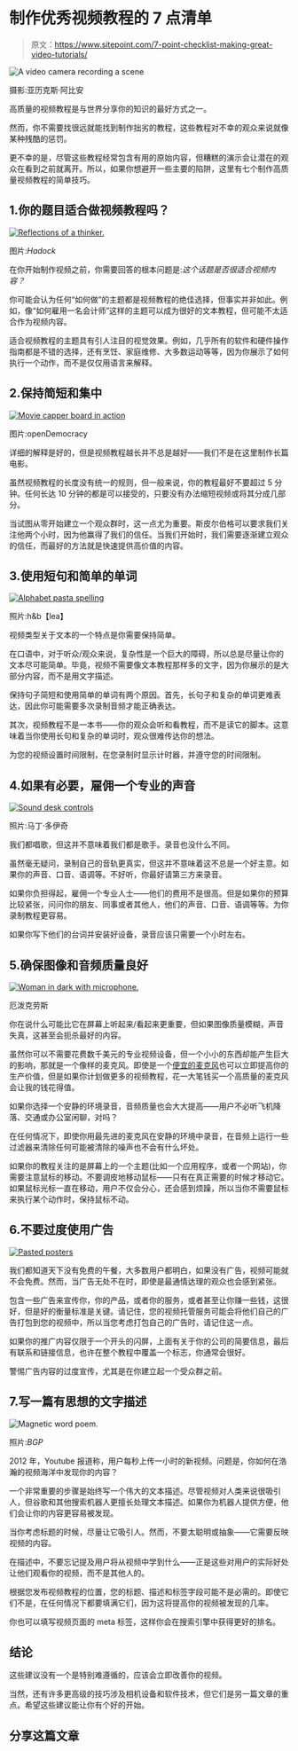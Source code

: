 # 制作优秀视频教程的 7 点清单

> 原文：<https://www.sitepoint.com/7-point-checklist-making-great-video-tutorials/>

![A video camera recording a scene](img/5ac48c514e6944944f4144c3fb0035ca.png)

摄影:亚历克斯·阿比安

高质量的视频教程是与世界分享你的知识的最好方式之一。

然而，你不需要找很远就能找到制作拙劣的教程，这些教程对不幸的观众来说就像某种残酷的惩罚。

更不幸的是，尽管这些教程经常包含有用的原始内容，但糟糕的演示会让潜在的观众在看到之前就离开。所以，如果你想避开一些主要的陷阱，这里有七个制作高质量视频教程的简单技巧。

## 1.你的题目适合做视频教程吗？

[![Reflections of a thinker.](img/0775bda3f4fd5510f4e26f88a5021942.png)](https://www.flickr.com/photos/hadock/9377824124/)

图片:_Hadock_

在你开始制作视频之前，你需要回答的根本问题是:*这个话题是否很适合视频内容？*

你可能会认为任何“如何做”的主题都是视频教程的绝佳选择，但事实并非如此。例如，像“如何雇用一名会计师”这样的主题可以成为很好的文本教程，但可能不太适合作为视频内容。

适合视频教程的主题具有引人注目的视觉效果。例如，几乎所有的软件和硬件操作指南都是不错的选择，还有烹饪、家庭维修、大多数运动等等，因为你展示了如何执行一个动作，而不是仅仅用语言来解释。

## 2.保持简短和集中

[![Movie capper board in action](img/608bd89853a623012c6f1bd060c51ffb.png)](https://www.flickr.com/photos/opendemocracy/786810319/)

图片:openDemocracy

详细的解释是好的，但是视频教程越长并不总是越好——我们不是在这里制作长篇电影。

虽然视频教程的长度没有统一的规则，但一般来说，你的教程最好不要超过 5 分钟。任何长达 10 分钟的都是可以接受的，只要没有办法缩短视频或将其分成几部分。

当试图从零开始建立一个观众群时，这一点尤为重要。斯皮尔伯格可以要求我们关注他两个小时，因为他赢得了我们的信任。当我们开始时，我们需要逐渐建立观众的信任，而最好的方法就是快速提供高价值的内容。

## 3.使用短句和简单的单词

[![Alphabet pasta spelling ](img/43dbc0602a4067b6e51965dde7a7b628.png)](https://www.flickr.com/photos/house-n-baby/3049966740/)

照片:h&b【lea】

视频类型关于文本的一个特点是你需要保持简单。

在口语中，对于听众/观众来说，复杂性是一个巨大的障碍，所以总是尽量让你的文本尽可能简单。毕竟，视频不需要像文本教程那样多的文字，因为你展示的是大部分内容，而不是用文字描述。

保持句子简短和使用简单的单词有两个原因。首先，长句子和复杂的单词更难表达，因此你可能需要多次录制音频才能正确表达。

其次，视频教程不是一本书——你的观众会听和看教程，而不是读它的脚本。这意味着当你使用长句和复杂的单词时，观众很难传达你的想法。

为您的视频设置时间限制，在您录制时显示计时器，并遵守您的时间限制。

## 4.如果有必要，雇佣一个专业的声音

[![Sound desk controls](img/197afa9a7915ea374f0bc0871c458a0a.png)](https://www.flickr.com/photos/teflon/817346317/)

照片:马丁·多伊奇

我们都唱歌，但这并不意味着我们都是歌手。录音也没什么不同。

虽然毫无疑问，录制自己的音轨更真实，但这并不意味着这不总是一个好主意。如果你的声音、口音、语调等。不好听，你最好请第三方来录音。

如果你负担得起，雇佣一个专业人士——他们的费用不是很高。但是如果你的预算比较紧张，问问你的朋友、同事或者其他人，他们的声音、口音、语调等等。为你录制教程更容易。

如果你写下他们的台词并安装好设备，录音应该只需要一个小时左右。

## 5.确保图像和音频质量良好

[![Woman in dark with microphone.](img/0d2ead0e39ea8220097540c119e5cf19.png)](https://www.flickr.com/photos/arkiss/2642254709/)

厄泼克劳斯

你在说什么可能比它在屏幕上听起来/看起来更重要，但如果图像质量模糊，声音失真，这甚至会扼杀最好的内容。

虽然你可以不需要花费数千美元的专业视频设备，但一个小小的东西却能产生巨大的影响，那就是一个像样的麦克风。即使是一个[便宜的麦克风](http://www.amazon.com/Audio-Technica-AT2005USB-Cardioid-Microphone/dp/B007JX8O0Y "Amazon: Audio-Technica AT2005US")也可以立即提高你的生产价值，但是如果你计划做更多的视频教程，花一大笔钱买一个高质量的麦克风会让我的钱花得值。

如果你选择一个安静的环境录音，音频质量也会大大提高——用户不必听飞机降落、交通或办公室闲聊，对吗？

在任何情况下，即使你用最先进的麦克风在安静的环境中录音，在音频上运行一些过滤器来清除任何可能被清除的噪声也不会有什么坏处。

如果你的教程关注的是屏幕上的一个主题(比如一个应用程序，或者一个网站)，你需要注意鼠标的移动。不要调皮地移动鼠标——只有在真正需要的时候才移动它。如果鼠标光标一直在移动，用户不仅会分心，还会感到烦躁，所以当你不需要鼠标来执行某个动作时，保持鼠标不动。

## 6.不要过度使用广告

[![Pasted posters](img/daefbe89a63028399177b170c814b1db.png)](http://www.morguefile.com/archive/display/203026)

我们都知道天下没有免费的午餐，大多数用户都明白，如果没有广告，视频可能就不会免费。然而，当广告无处不在时，即使是最通情达理的观众也会感到紧张。

包含一些广告来宣传你，你的产品，或者你的服务，或者甚至让你赚一些钱，这很好，但是好的衡量标准是关键。请记住，您的视频托管服务可能会将他们自己的广告打包到您的视频中，所以当您考虑打包自己的广告时，请记住这一点。

如果你的推广内容仅限于一个开头的闪屏，上面有关于你的公司的简要信息，最后有联系和链接信息，也许在整个教程中覆盖一个标志，你通常会很好。

警惕广告内容的过度宣传，尤其是在你建立起一个受众群之前。

## 7.写一篇有思想的文字描述

![Magnetic word poem.](img/53cfed52fb2c0e207ef0603d641305b4.png)

照片:*BGP*

2012 年，Youtube 报道称，用户每秒上传一小时的新视频。问题是，你如何在浩瀚的视频海洋中发现你的内容？

一个非常重要的步骤是始终写一个伟大的文本描述。尽管视频对人类来说很吸引人，但谷歌和其他搜索机器人更擅长处理文本描述。如果你为机器人提供方便，他们会让你的内容更容易被发现。

当你考虑标题的时候，尽量让它吸引人。然而，不要太聪明或抽象——它需要反映视频的内容。

在描述中，不要忘记提及用户将从视频中学到什么——正是这些对用户的实际好处让他们观看你的视频，而不是其他人的。

根据您发布视频教程的位置，您的标题、描述和标签字段可能不是必需的。即使它们不是，在任何情况下都要填满它们，因为这将提高你的视频被发现的几率。

你也可以填写视频页面的 meta 标签，这样你会在搜索引擎中获得更好的排名。

## 结论

这些建议没有一个是特别难遵循的，应该会立即改善你的视频。

当然，还有许多更高级的技巧涉及相机设备和软件技术，但它们是另一篇文章的重点。希望这些建议能让你有个好的开始。

## 分享这篇文章